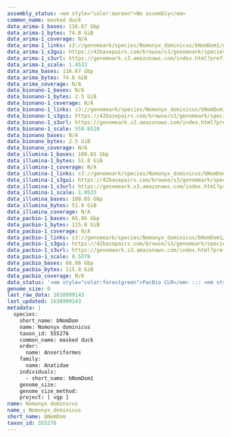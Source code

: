 ```yaml
---
assembly_status: <em style="color:maroon">No assembly</em>
common_name: masked duck
data_arima-1_bases: 116.67 Gbp
data_arima-1_bytes: 74.8 GiB
data_arima-1_coverage: N/A
data_arima-1_links: s3://genomeark/species/Nomonyx_dominicus/bNomDom1/genomic_data/arima/<br>
data_arima-1_s3gui: https://42basepairs.com/browse/s3/genomeark/species/Nomonyx_dominicus/bNomDom1/genomic_data/arima/
data_arima-1_s3url: https://genomeark.s3.amazonaws.com/index.html?prefix=species/Nomonyx_dominicus/bNomDom1/genomic_data/arima/
data_arima-1_scale: 1.4533
data_arima_bases: 116.67 Gbp
data_arima_bytes: 74.8 GiB
data_arima_coverage: N/A
data_bionano-1_bases: N/A
data_bionano-1_bytes: 2.5 GiB
data_bionano-1_coverage: N/A
data_bionano-1_links: s3://genomeark/species/Nomonyx_dominicus/bNomDom1/genomic_data/bionano/<br>
data_bionano-1_s3gui: https://42basepairs.com/browse/s3/genomeark/species/Nomonyx_dominicus/bNomDom1/genomic_data/bionano/
data_bionano-1_s3url: https://genomeark.s3.amazonaws.com/index.html?prefix=species/Nomonyx_dominicus/bNomDom1/genomic_data/bionano/
data_bionano-1_scale: 559.6510
data_bionano_bases: N/A
data_bionano_bytes: 2.5 GiB
data_bionano_coverage: N/A
data_illumina-1_bases: 108.65 Gbp
data_illumina-1_bytes: 51.8 GiB
data_illumina-1_coverage: N/A
data_illumina-1_links: s3://genomeark/species/Nomonyx_dominicus/bNomDom1/genomic_data/illumina/<br>
data_illumina-1_s3gui: https://42basepairs.com/browse/s3/genomeark/species/Nomonyx_dominicus/bNomDom1/genomic_data/illumina/
data_illumina-1_s3url: https://genomeark.s3.amazonaws.com/index.html?prefix=species/Nomonyx_dominicus/bNomDom1/genomic_data/illumina/
data_illumina-1_scale: 1.9533
data_illumina_bases: 108.65 Gbp
data_illumina_bytes: 51.8 GiB
data_illumina_coverage: N/A
data_pacbio-1_bases: 66.86 Gbp
data_pacbio-1_bytes: 115.8 GiB
data_pacbio-1_coverage: N/A
data_pacbio-1_links: s3://genomeark/species/Nomonyx_dominicus/bNomDom1/genomic_data/pacbio/<br>
data_pacbio-1_s3gui: https://42basepairs.com/browse/s3/genomeark/species/Nomonyx_dominicus/bNomDom1/genomic_data/pacbio/
data_pacbio-1_s3url: https://genomeark.s3.amazonaws.com/index.html?prefix=species/Nomonyx_dominicus/bNomDom1/genomic_data/pacbio/
data_pacbio-1_scale: 0.5378
data_pacbio_bases: 66.86 Gbp
data_pacbio_bytes: 115.8 GiB
data_pacbio_coverage: N/A
data_status: '<em style="color:forestgreen">PacBio CLR</em> ::: <em style="color:forestgreen">Arima</em> ::: <em style="color:forestgreen">Illumina</em>'
genome_size: 0
last_raw_data: 1638999143
last_updated: 1638999143
metadata: |
  species:
    short_name: bNomDom
    name: Nomonyx dominicus
    taxon_id: 555276
    common_name: masked duck
    order:
      name: Anseriformes
    family:
      name: Anatidae
    individuals:
      - short_name: bNomDom1
    genome_size:
    genome_size_method:
    project: [ vgp ]
name: Nomonyx dominicus
name_: Nomonyx_dominicus
short_name: bNomDom
taxon_id: 555276
---
```


